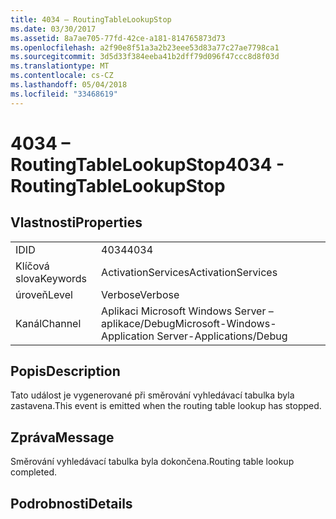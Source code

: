 ```yaml
---
title: 4034 – RoutingTableLookupStop
ms.date: 03/30/2017
ms.assetid: 8a7ae705-77fd-42ce-a181-814765873d73
ms.openlocfilehash: a2f90e8f51a3a2b23eee53d83a77c27ae7798ca1
ms.sourcegitcommit: 3d5d33f384eeba41b2dff79d096f47ccc8d8f03d
ms.translationtype: MT
ms.contentlocale: cs-CZ
ms.lasthandoff: 05/04/2018
ms.locfileid: "33468619"
---
```

# <a name="4034---routingtablelookupstop"></a><span data-ttu-id="8e1c1-102">4034 – RoutingTableLookupStop</span><span class="sxs-lookup"><span data-stu-id="8e1c1-102">4034 - RoutingTableLookupStop</span></span>
## <a name="properties"></a><span data-ttu-id="8e1c1-103">Vlastnosti</span><span class="sxs-lookup"><span data-stu-id="8e1c1-103">Properties</span></span>  
  
|||  
|-|-|  
|<span data-ttu-id="8e1c1-104">ID</span><span class="sxs-lookup"><span data-stu-id="8e1c1-104">ID</span></span>|<span data-ttu-id="8e1c1-105">4034</span><span class="sxs-lookup"><span data-stu-id="8e1c1-105">4034</span></span>|  
|<span data-ttu-id="8e1c1-106">Klíčová slova</span><span class="sxs-lookup"><span data-stu-id="8e1c1-106">Keywords</span></span>|<span data-ttu-id="8e1c1-107">ActivationServices</span><span class="sxs-lookup"><span data-stu-id="8e1c1-107">ActivationServices</span></span>|  
|<span data-ttu-id="8e1c1-108">úroveň</span><span class="sxs-lookup"><span data-stu-id="8e1c1-108">Level</span></span>|<span data-ttu-id="8e1c1-109">Verbose</span><span class="sxs-lookup"><span data-stu-id="8e1c1-109">Verbose</span></span>|  
|<span data-ttu-id="8e1c1-110">Kanál</span><span class="sxs-lookup"><span data-stu-id="8e1c1-110">Channel</span></span>|<span data-ttu-id="8e1c1-111">Aplikaci Microsoft Windows Server – aplikace/Debug</span><span class="sxs-lookup"><span data-stu-id="8e1c1-111">Microsoft-Windows-Application Server-Applications/Debug</span></span>|  
  
## <a name="description"></a><span data-ttu-id="8e1c1-112">Popis</span><span class="sxs-lookup"><span data-stu-id="8e1c1-112">Description</span></span>  
 <span data-ttu-id="8e1c1-113">Tato událost je vygenerované při směrování vyhledávací tabulka byla zastavena.</span><span class="sxs-lookup"><span data-stu-id="8e1c1-113">This event is emitted when the routing table lookup has stopped.</span></span>  
  
## <a name="message"></a><span data-ttu-id="8e1c1-114">Zpráva</span><span class="sxs-lookup"><span data-stu-id="8e1c1-114">Message</span></span>  
 <span data-ttu-id="8e1c1-115">Směrování vyhledávací tabulka byla dokončena.</span><span class="sxs-lookup"><span data-stu-id="8e1c1-115">Routing table lookup completed.</span></span>  
  
## <a name="details"></a><span data-ttu-id="8e1c1-116">Podrobnosti</span><span class="sxs-lookup"><span data-stu-id="8e1c1-116">Details</span></span>
